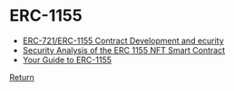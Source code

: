# ERC-1155

- [ERC-721/ERC-1155 Contract Development and ecurity](https://medium.com/@sharkteam/erc721-erc1155-contract-development-and-security-a086abbb84f5)
- [Security Analysis of the ERC 1155 NFT Smart Contract](https://blog.quillaudits.com/2023/02/20/security-analysis-of-the-erc-1155-nft-smart-contract/)
- [Your Guide to ERC-1155](https://www.alchemy.com/blog/comparing-erc-721-to-erc-1155)

[Return](../README.md#blockchain-security-library)